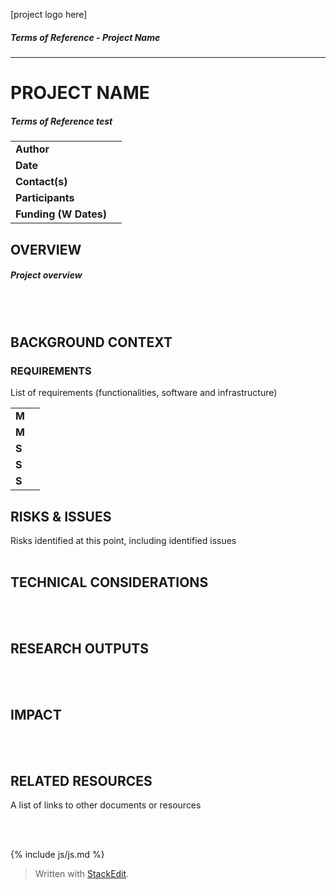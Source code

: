 [project logo here]
##### Terms of Reference - Project Name 
---
# PROJECT NAME
##### Terms of Reference test

|  |  |
|:--|--|
| **Author** | |
| **Date** |  |
| **Contact(s)** |  |
| **Participants** |  |
| **Funding (W Dates)** |  |

  

## OVERVIEW
##### Project overview
<br/><br/>
  

## BACKGROUND CONTEXT
### REQUIREMENTS

List of requirements (functionalities, software and infrastructure)

|  |  |
|--|--|
| **M** |  |
| **M** |  |
| **S** |  |
| **S** |  |
| **S** |  |

  
## RISKS & ISSUES

Risks identified at this point, including identified issues
<br/><br/>
  

## TECHNICAL CONSIDERATIONS  
  
 <br/><br/>
  

## RESEARCH OUTPUTS
<br/><br/>

## IMPACT
<br/><br/>
  

## RELATED RESOURCES

A list of links to other documents or resources

<br/><br/>

{% include js/js.md %}

> Written with [StackEdit](https://stackedit.io/).
<!--stackedit_data:
eyJoaXN0b3J5IjpbMTk1ODAzODUyLC02NjcyNjM5MjQsMTk1OD
AzODUyLDY3NzU5MTc3NCwtNTE3MzgyNjc4LDczMDk5ODExNl19

-->
